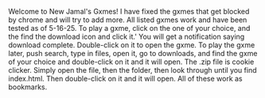 Welcome to New Jamal's Gxmes! 
I have fixed the gxmes that get blocked by chrome and will try to add more.
All listed gxmes work and have been tested as of 5-16-25. 
To play a gxme, click on the one of your choice, and the find the download icon and click it.'
You will get a notification saying download complete. Double-click on it to open the gxme. 
To play the gxme later, push search, type in files, open it, go to downloads, and find the gxme of your choice and double-click on it and it will open.
The .zip file is cookie clicker. Simply open the file, then the folder, then look through until you find index.html. Then double-click on it and it will open. 
All of these work as bookmarks.
